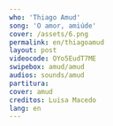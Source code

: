 ```yaml
---
who: 'Thiago Amud'
song: 'O amor, amiúde'
cover: /assets/6.png
permalink: en/thiagoamud
layout: post
videocode: OYo5EudT7ME
swipebox: amud/amud
audios: sounds/amud 
partitura: 
cover: amud
creditos: Luisa Macedo
lang: en
---
```

